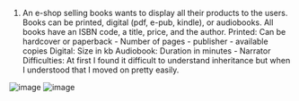 1) An e-shop selling books wants to display all their products to the users. Books can be printed, digital (pdf, e-pub, kindle), or audiobooks. 
All books have an ISBN code, a title, price, and the author.
Printed: Can be hardcover or paperback - Number of pages - publisher - available copies
Digital: Size in kb
Audiobook: Duration in minutes - Narrator
Difficulties: At first I found it difficult to understand inheritance but when I understood that I moved on pretty easily.




![image](https://github.com/user-attachments/assets/9340d123-85b6-4425-b88f-7418088510dd)
![image](https://github.com/user-attachments/assets/c1a46256-33cb-4706-9804-5d9e727e61d2)
